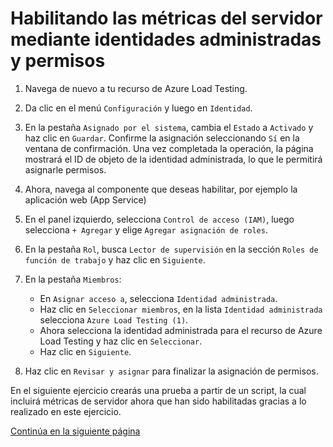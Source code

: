 # Habilitando las métricas del servidor mediante identidades administradas y permisos

1. Navega de nuevo a tu recurso de Azure Load Testing.

2. Da clic en el menú `Configuración` y luego en `Identidad`.

3. En la pestaña `Asignado por el sistema`, cambia el `Estado` a `Activado` y haz clic en `Guardar`. Confirme la asignación seleccionando `Sí` en la ventana de confirmación. Una vez completada la operación, la página mostrará el ID de objeto de la identidad administrada, lo que le permitirá asignarle permisos.

4. Ahora, navega al componente que deseas habilitar, por ejemplo la aplicación web (App Service)

5. En el panel izquierdo, selecciona `Control de acceso (IAM)`, luego selecciona `+ Agregar` y elige `Agregar asignación de roles`.

6. En la pestaña `Rol`, busca `Lector de supervisión` en la sección `Roles de función de trabajo` y haz clic en `Siguiente`.

7. En la pestaña `Miembros`: 
    
    - En `Asignar acceso a`, selecciona `Identidad administrada`.
    - Haz clic en `Seleccionar miembros`, en la lista `Identidad administrada` selecciona `Azure Load Testing (1)`.
    - Ahora selecciona la identidad administrada para el recurso de Azure Load Testing y haz clic en `Seleccionar`.
    - Haz clic en `Siguiente`.

8. Haz clic en `Revisar y asignar` para finalizar la asignación de permisos.

En el siguiente ejercicio crearás una prueba a partir de un script, la cual incluirá métricas de servidor ahora que han sido habilitadas gracias a lo realizado en este ejercicio.

[Continúa en la siguiente página](./05-PruebaScript.md)
